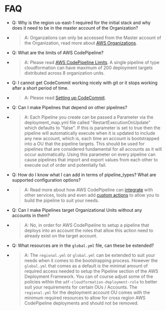 # FAQ

- Q: Why is the region us-east-1 required for the initial stack and why does it need to be in the master account of the Organization?
- > A: Organzations can only be accessed from the Master account of the Organization, read more about [AWS Organizations](https://docs.aws.amazon.com/organizations/latest/APIReference/Welcome.html).

- Q: What are the limits of AWS CodePipeline?
- > A: Please read [AWS CodePipeline Limits](https://docs.aws.amazon.com/codepipeline/latest/userguide/limits.html). A single pipeline of type cloudformation can have maximum of 200 deployment targets distributed across 8 organization units.

- Q: I cannot get CodeCommit working nicely with git or it stops working after a short period of time.
- > A: Please read [Setting up CodeCommit](https://docs.aws.amazon.com/codecommit/latest/userguide/setting-up.html).

- Q: Can I make Pipelines that depend on other pipelines?
- > A: Each Pipeline you create can be passed a Parameter via the deployment_map.yml file called "RestartExecutionOnUpdate" which defaults to "false". If this is parameter is set to true then the pipeline will automatically execute when it is updated to include any new account, which is, each time an account is bootstrapped into a OU that the pipeline targets. This should be used for pipelines that are considered fundamental for all accounts as it will occur automatically. Using this parameter on every pipeline can cause pipelines that import and export values from each other to execute out of order and potentially fail.

- Q: How do I know what I can add in terms of pipeline_types? What are supported configuration options?
- > A: Read more about how AWS CodePipeline can [integrate](https://aws.amazon.com/codepipeline/product-integrations/) with other services, tools and even add [custom actions](https://docs.aws.amazon.com/codepipeline/latest/userguide/actions-create-custom-action.html) to allow you to build the pipeline to suit your needs.

- Q: Can I make Pipelines target Organizational Units without any accounts in them?
- > A: No, in order for AWS CodePipeline to setup a pipeline that deploys into an account the roles that allow this action need to already exist on the target account.

- Q: What resources are in the `global.yml` file, can these be extended?
- > A: The `regional.yml` or `global.yml` can be extended to suit your needs when it comes to the bootstrapping process. However the `global.yml` that comes as a default is the minimal amount of required access needed to setup the Pipeline section of the AWS Deployment Framework. You can of course adjust some of the policies within the `adf-cloudformation-deployment-role` to better suit your requirements for certain OUs / Accounts. The `regional.yml` for the deployment account OU comes with the minimum required resources to allow for cross region AWS CodePipeline deployments and should not be removed.
